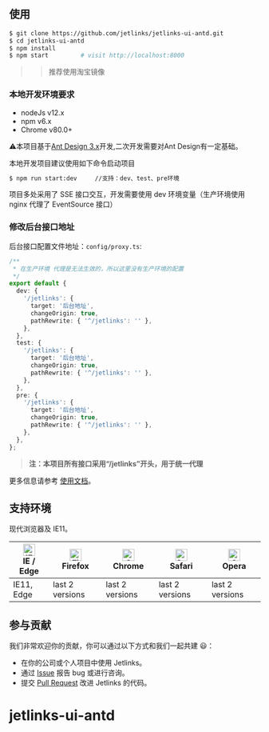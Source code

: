 ## 使用

```bash
$ git clone https://github.com/jetlinks/jetlinks-ui-antd.git
$ cd jetlinks-ui-antd
$ npm install
$ npm start         # visit http://localhost:8000
```
>> 推荐使用淘宝镜像

### 本地开发环境要求

- nodeJs v12.x
- npm v6.x
- Chrome v80.0+

⚠️本项目基于[Ant Design 3.x](https://3x.ant.design/index-cn)开发,二次开发需要对Ant Design有一定基础。

本地开发项目建议使用如下命令启动项目

```bash
$ npm run start:dev     //支持：dev、test、pre环境
```

项目多处采用了 SSE 接口交互，开发需要使用 dev 环境变量（生产环境使用 nginx 代理了 EventSource 接口）

### 修改后台接口地址

后台接口配置文件地址：`config/proxy.ts`:

```typescript
/**
 * 在生产环境 代理是无法生效的，所以这里没有生产环境的配置
 */
export default {
  dev: {
    '/jetlinks': {
      target: '后台地址',
      changeOrigin: true,
      pathRewrite: { '^/jetlinks': '' },
    },
  },
  test: {
    '/jetlinks': {
      target: '后台地址',
      changeOrigin: true,
      pathRewrite: { '^/jetlinks': '' },
    },
  },
  pre: {
    '/jetlinks': {
      target: '后台地址',
      changeOrigin: true,
      pathRewrite: { '^/jetlinks': '' },
    },
  },
};
```

> **注：本项目所有接口采用“/jetlinks”开头，用于统一代理**

更多信息请参考 [使用文档](http://doc.jetlinks.cn)。

## 支持环境

现代浏览器及 IE11。

| [<img src="https://raw.githubusercontent.com/alrra/browser-logos/master/src/edge/edge_48x48.png" alt="IE / Edge" width="24px" height="24px" />](http://godban.github.io/browsers-support-badges/)</br>IE / Edge | [<img src="https://raw.githubusercontent.com/alrra/browser-logos/master/src/firefox/firefox_48x48.png" alt="Firefox" width="24px" height="24px" />](http://godban.github.io/browsers-support-badges/)</br>Firefox | [<img src="https://raw.githubusercontent.com/alrra/browser-logos/master/src/chrome/chrome_48x48.png" alt="Chrome" width="24px" height="24px" />](http://godban.github.io/browsers-support-badges/)</br>Chrome | [<img src="https://raw.githubusercontent.com/alrra/browser-logos/master/src/safari/safari_48x48.png" alt="Safari" width="24px" height="24px" />](http://godban.github.io/browsers-support-badges/)</br>Safari | [<img src="https://raw.githubusercontent.com/alrra/browser-logos/master/src/opera/opera_48x48.png" alt="Opera" width="24px" height="24px" />](http://godban.github.io/browsers-support-badges/)</br>Opera |
| --- | --- | --- | --- | --- |
| IE11, Edge | last 2 versions | last 2 versions | last 2 versions | last 2 versions |

## 参与贡献

我们非常欢迎你的贡献，你可以通过以下方式和我们一起共建 :smiley:：

- 在你的公司或个人项目中使用 Jetlinks。
- 通过 [Issue](https://github.com/jetlinks/jetlinks-ui-antd/issues) 报告 bug 或进行咨询。
- 提交 [Pull Request](https://github.com/jetlinks/jetlinks-ui-antd//pulls) 改进 Jetlinks 的代码。
# jetlinks-ui-antd
